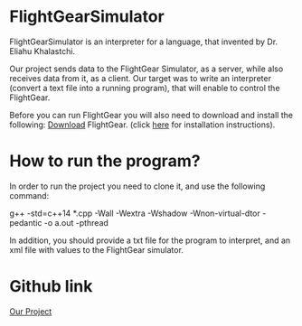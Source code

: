 # FlightGearSimulator
FlightGearSimulator is an interpreter for a language, that invented by Dr. Eliahu Khalastchi.

Our project sends data to the FlightGear Simulator, as a server, while also receives data from it, as a client.
Our target was to write an interpreter (convert a text file into a running program), that will enable to control the FlightGear.

Before you can run FlightGear you will also need to download and install the following:
‫‪[Download](/‫‪http://home.flightgear.org)‬‬ FlightGear.
(click [here](https://www.flightgear.org/download/main-program/)  for installation instructions).


# How to run the program?
In order to run the project you need to clone it, and use the following command:

 g++ -std=c++14 *.cpp -Wall -Wextra -Wshadow -Wnon-virtual-dtor -pedantic -o a.out -pthread

 
 
In addition, you should provide a txt file for the program to interpret, and an xml file with values to the FlightGear simulator.

# Github link
[Our Project](https://github.com/amitkoz/FlightGearSimulator.git)

